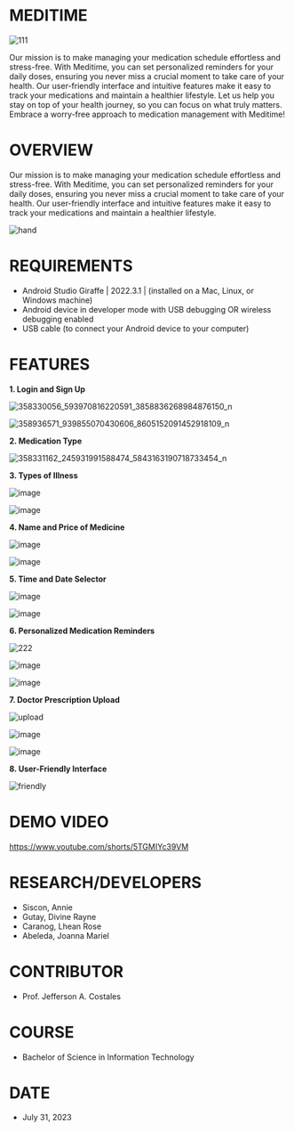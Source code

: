 # MEDITIME
![111](https://github.com/AnnieSiscon/GROUP6_MEDITIME/assets/140963479/9ad0b839-ef2a-4503-a171-cb268e8ebdee)

Our mission is to make managing your medication schedule effortless and stress-free. With Meditime, you can set personalized reminders for your daily doses, ensuring you never miss a crucial moment to take care of your health. Our user-friendly interface and intuitive features make it easy to track your medications and maintain a healthier lifestyle. Let us help you stay on top of your health journey, so you can focus on what truly matters. Embrace a worry-free approach to medication management with Meditime!

# OVERVIEW
Our mission is to make managing your medication schedule effortless and stress-free. With Meditime, you can set personalized reminders for your daily doses, ensuring you never miss a crucial moment to take care of your health. Our user-friendly interface and intuitive features make it easy to track your medications and maintain a healthier lifestyle. 

![hand](https://github.com/AnnieSiscon/GROUP6_MEDITIME/assets/140963479/bb37bcb2-2716-4cf9-9b77-7d38bc0baf68)

# REQUIREMENTS
* Android Studio Giraffe | 2022.3.1 |  (installed on a Mac, Linux, or Windows machine)
* Android device in developer mode with USB debugging OR wireless debugging enabled
* USB cable (to connect your Android device to your computer)

# FEATURES

**1. Login and Sign Up**

![358330056_593970816220591_3858836268984876150_n](https://github.com/AnnieSiscon/GROUP6_MEDITIME/assets/140963479/273685b2-6594-49ee-950c-4fe38fa4c93c)

![358936571_939855070430606_8605152091452918109_n](https://github.com/AnnieSiscon/GROUP6_MEDITIME/assets/140963479/3fed8f08-c307-49cd-ba10-b32a1ea1188a)

**2. Medication Type**

![358331162_245931991588474_5843163190718733454_n](https://github.com/AnnieSiscon/GROUP6_MEDITIME/assets/140963479/b625bfd9-6fe7-4603-aef6-f02be246d6f2)

**3. Types of Illness**

![image](https://github.com/AnnieSiscon/GROUP6_MEDITIME/assets/140963479/98aaf211-45ca-47b3-b6b3-d71d6467bab9)

![image](https://github.com/AnnieSiscon/GROUP6_MEDITIME/assets/140963479/171eadad-d544-46b0-8b88-17f45a505868)

**4. Name and Price of Medicine**

![image](https://github.com/AnnieSiscon/GROUP6_MEDITIME/assets/140963479/8db05897-2fdc-4fbc-84ed-5a36fd8ddbc8)

![image](https://github.com/AnnieSiscon/GROUP6_MEDITIME/assets/140963479/a28c1290-1d03-4d4c-99e2-83431c9bf961)

**5. Time and Date Selector**

![image](https://github.com/AnnieSiscon/GROUP6_MEDITIME/assets/140963479/c6817958-88ab-4789-9481-a2594ed8d882)

![image](https://github.com/AnnieSiscon/GROUP6_MEDITIME/assets/140963479/a5955594-e02a-4725-8b86-d724e058e267)


**6. Personalized Medication Reminders**
  
![222](https://github.com/AnnieSiscon/GROUP6_MEDITIME/assets/140963479/1ad8fabe-1c0c-4dfb-94a1-c83ed31480d6)

![image](https://github.com/AnnieSiscon/GROUP6_MEDITIME/assets/140963479/9609f84a-0fcd-46cc-9b3c-169290d2a0e1)

![image](https://github.com/AnnieSiscon/GROUP6_MEDITIME/assets/140963479/573f48d7-07fa-44e3-bc35-0097e8595962)

**7. Doctor Prescription Upload**

![upload](https://github.com/AnnieSiscon/GROUP6_MEDITIME/assets/140963479/933b8e13-53d3-4f39-ab96-29de234afa36)

![image](https://github.com/AnnieSiscon/GROUP6_MEDITIME/assets/140963479/c775621a-2ac2-4522-a827-63452c6e68a8)

![image](https://github.com/AnnieSiscon/GROUP6_MEDITIME/assets/140963479/9ae16585-867f-4d4c-a015-2e151287a9bb)


**8. User-Friendly Interface**

![friendly](https://github.com/AnnieSiscon/GROUP6_MEDITIME/assets/140963479/dab578b5-66f2-4ff0-8864-15f46dd643ab)

# DEMO VIDEO 

https://www.youtube.com/shorts/5TGMIYc39VM

# RESEARCH/DEVELOPERS
* Siscon, Annie
* Gutay, Divine Rayne
* Caranog, Lhean Rose
* Abeleda, Joanna Mariel

# CONTRIBUTOR
* Prof. Jefferson A. Costales

# COURSE
* Bachelor of Science in Information Technology

# DATE
* July 31, 2023
